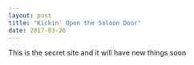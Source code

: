 ```yaml
---
layout: post
title: "Kickin' Open the Saloon Door"
date: 2017-03-26
---
```


This is the secret site and it will have new things soon
